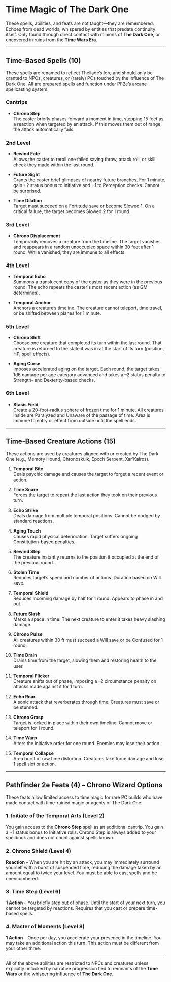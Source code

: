 # Time Magic of The Dark One

These spells, abilities, and feats are not taught—they are remembered. Echoes from dead worlds, whispered by entities that predate continuity itself. Only found through direct contact with minions of **The Dark One**, or uncovered in ruins from the **Time Wars Era**.

---

## Time-Based Spells (10)

These spells are renamed to reflect Thellade’s lore and should only be granted to NPCs, creatures, or (rarely) PCs touched by the influence of The Dark One. All are prepared spells and function under PF2e’s arcane spellcasting system.

### Cantrips

- **Chrono Step**  
  The caster briefly phases forward a moment in time, stepping 15 feet as a reaction when targeted by an attack. If this moves them out of range, the attack automatically fails.

### 2nd Level

- **Rewind Fate**  
  Allows the caster to reroll one failed saving throw, attack roll, or skill check they made within the last round.

- **Future Sight**  
  Grants the caster brief glimpses of nearby future branches. For 1 minute, gain +2 status bonus to Initiative and +1 to Perception checks. Cannot be surprised.

- **Time Dilation**  
  Target must succeed on a Fortitude save or become Slowed 1. On a critical failure, the target becomes Slowed 2 for 1 round.

### 3rd Level

- **Chrono Displacement**  
  Temporarily removes a creature from the timeline. The target vanishes and reappears in a random unoccupied space within 30 feet after 1 round. While vanished, they are immune to all effects.

### 4th Level

- **Temporal Echo**  
  Summons a translucent copy of the caster as they were in the previous round. The echo repeats the caster's most recent action (as GM determines).

- **Temporal Anchor**  
  Anchors a creature’s timeline. The creature cannot teleport, time travel, or be shifted between planes for 1 minute.

### 5th Level

- **Chrono Shift**  
  Choose one creature that completed its turn within the last round. That creature is returned to the state it was in at the start of its turn (position, HP, spell effects).

- **Aging Curse**  
  Imposes accelerated aging on the target. Each round, the target takes 1d6 damage per age category advanced and takes a –2 status penalty to Strength- and Dexterity-based checks.

### 6th Level

- **Stasis Field**  
  Create a 20-foot-radius sphere of frozen time for 1 minute. All creatures inside are Paralyzed and Unaware of the passage of time. Area is immune to entry or effect from outside until the spell ends.

---

## Time-Based Creature Actions (15)

These actions are used by creatures aligned with or created by The Dark One (e.g., Memory Hound, Chronoskulk, Epoch Serpent, Xar’Kairos).

1. **Temporal Bite**  
   Deals psychic damage and causes the target to forget a recent event or action.

2. **Time Snare**  
   Forces the target to repeat the last action they took on their previous turn.

3. **Echo Strike**  
   Deals damage from multiple temporal positions. Cannot be dodged by standard reactions.

4. **Aging Touch**  
   Causes rapid physical deterioration. Target suffers ongoing Constitution-based penalties.

5. **Rewind Step**  
   The creature instantly returns to the position it occupied at the end of the previous round.

6. **Stolen Time**  
   Reduces target’s speed and number of actions. Duration based on Will save.

7. **Temporal Shield**  
   Reduces incoming damage by half for 1 round. Appears to phase in and out.

8. **Future Slash**  
   Marks a space in time. The next creature to enter it takes heavy slashing damage.

9. **Chrono Pulse**  
   All creatures within 30 ft must succeed a Will save or be Confused for 1 round.

10. **Time Drain**  
    Drains time from the target, slowing them and restoring health to the user.

11. **Temporal Flicker**  
    Creature shifts out of phase, imposing a –2 circumstance penalty on attacks made against it for 1 turn.

12. **Echo Roar**  
    A sonic attack that reverberates through time. Creatures must save or be stunned.

13. **Chrono Grasp**  
    Target is locked in place within their own timeline. Cannot move or teleport for 1 round.

14. **Time Warp**  
    Alters the initiative order for one round. Enemies may lose their action.

15. **Temporal Collapse**  
    Area burst of raw time distortion. Creatures take force damage and lose 1 spell slot or action.

---

## Pathfinder 2e Feats (4) – Chrono Wizard Options

These feats allow limited access to time magic for rare PC builds who have made contact with time-ruined magic or agents of The Dark One.

### 1. Initiate of the Temporal Arts (Level 2)
You gain access to the **Chrono Step** spell as an additional cantrip. You gain a +1 status bonus to Initiative rolls. Chrono Step is always added to your spellbook and does not count against spells known.

### 2. Chrono Shield (Level 4)
**Reaction** – When you are hit by an attack, you may immediately surround yourself with a burst of suspended time, reducing the damage taken by an amount equal to twice your level. You must be able to cast spells and be unencumbered.

### 3. Time Step (Level 6)
**1 Action** – You briefly step out of phase. Until the start of your next turn, you cannot be targeted by reactions. Requires that you cast or prepare time-based spells.

### 4. Master of Moments (Level 8)
**1 Action** – Once per day, you accelerate your presence in the timeline. You may take an additional action this turn. This action must be different from your other three.

---

All of the above abilities are restricted to NPCs and creatures unless explicitly unlocked by narrative progression tied to remnants of the **Time Wars** or the whispering influence of **The Dark One**.
